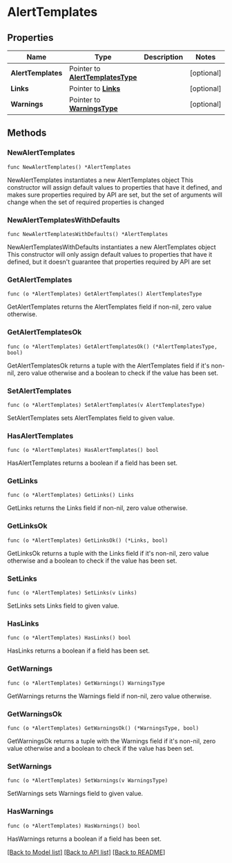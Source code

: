 # AlertTemplates

## Properties

Name | Type | Description | Notes
------------ | ------------- | ------------- | -------------
**AlertTemplates** | Pointer to [**AlertTemplatesType**](AlertTemplatesType.md) |  | [optional] 
**Links** | Pointer to [**Links**](Links.md) |  | [optional] 
**Warnings** | Pointer to [**WarningsType**](WarningsType.md) |  | [optional] 

## Methods

### NewAlertTemplates

`func NewAlertTemplates() *AlertTemplates`

NewAlertTemplates instantiates a new AlertTemplates object
This constructor will assign default values to properties that have it defined,
and makes sure properties required by API are set, but the set of arguments
will change when the set of required properties is changed

### NewAlertTemplatesWithDefaults

`func NewAlertTemplatesWithDefaults() *AlertTemplates`

NewAlertTemplatesWithDefaults instantiates a new AlertTemplates object
This constructor will only assign default values to properties that have it defined,
but it doesn't guarantee that properties required by API are set

### GetAlertTemplates

`func (o *AlertTemplates) GetAlertTemplates() AlertTemplatesType`

GetAlertTemplates returns the AlertTemplates field if non-nil, zero value otherwise.

### GetAlertTemplatesOk

`func (o *AlertTemplates) GetAlertTemplatesOk() (*AlertTemplatesType, bool)`

GetAlertTemplatesOk returns a tuple with the AlertTemplates field if it's non-nil, zero value otherwise
and a boolean to check if the value has been set.

### SetAlertTemplates

`func (o *AlertTemplates) SetAlertTemplates(v AlertTemplatesType)`

SetAlertTemplates sets AlertTemplates field to given value.

### HasAlertTemplates

`func (o *AlertTemplates) HasAlertTemplates() bool`

HasAlertTemplates returns a boolean if a field has been set.

### GetLinks

`func (o *AlertTemplates) GetLinks() Links`

GetLinks returns the Links field if non-nil, zero value otherwise.

### GetLinksOk

`func (o *AlertTemplates) GetLinksOk() (*Links, bool)`

GetLinksOk returns a tuple with the Links field if it's non-nil, zero value otherwise
and a boolean to check if the value has been set.

### SetLinks

`func (o *AlertTemplates) SetLinks(v Links)`

SetLinks sets Links field to given value.

### HasLinks

`func (o *AlertTemplates) HasLinks() bool`

HasLinks returns a boolean if a field has been set.

### GetWarnings

`func (o *AlertTemplates) GetWarnings() WarningsType`

GetWarnings returns the Warnings field if non-nil, zero value otherwise.

### GetWarningsOk

`func (o *AlertTemplates) GetWarningsOk() (*WarningsType, bool)`

GetWarningsOk returns a tuple with the Warnings field if it's non-nil, zero value otherwise
and a boolean to check if the value has been set.

### SetWarnings

`func (o *AlertTemplates) SetWarnings(v WarningsType)`

SetWarnings sets Warnings field to given value.

### HasWarnings

`func (o *AlertTemplates) HasWarnings() bool`

HasWarnings returns a boolean if a field has been set.


[[Back to Model list]](../README.md#documentation-for-models) [[Back to API list]](../README.md#documentation-for-api-endpoints) [[Back to README]](../README.md)


